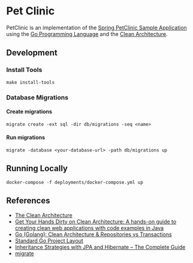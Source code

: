 # Pet Clinic

PetClinic is an implementation of the [Spring PetClinic Sample Application](https://github.com/spring-projects/spring-petclinic)
using the [Go Programming Language](https://go.dev/) and the [Clean Architecture](https://blog.cleancoder.com/uncle-bob/2012/08/13/the-clean-architecture.html).

## Development

### Install Tools

```shell
make install-tools
```

### Database Migrations

#### Create migrations

```shell
migrate create -ext sql -dir db/migrations -seq <name>
```
 
#### Run migrations

```shell
migrate -database <your-database-url> -path db/migrations up
```

## Running Locally

```shell
docker-compose -f deployments/docker-compose.yml up
```
## References

- [The Clean Architecture](https://blog.cleancoder.com/uncle-bob/2012/08/13/the-clean-architecture.html)
- [Get Your Hands Dirty on Clean Architecture: A hands-on guide to creating clean web applications with code examples in Java](https://www.amazon.com/Hands-Dirty-Clean-Architecture-hands-ebook/dp/B07YFS3DNF)
- [Go (Golang): Clean Architecture & Repositories vs Transactions](https://blog.devgenius.io/go-golang-clean-architecture-repositories-vs-transactions-9b3b7c953463)
- [Standard Go Project Layout](https://github.com/golang-standards/project-layout)
- [Inheritance Strategies with JPA and Hibernate – The Complete Guide](https://thorben-janssen.com/complete-guide-inheritance-strategies-jpa-hibernate/?utm_source=pocket_saves)
- [migrate](https://github.com/golang-migrate/migrate)
